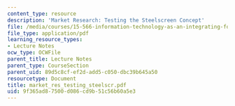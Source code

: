 ```yaml
---
content_type: resource
description: 'Market Research: Testing the Steelscreen Concept'
file: /media/courses/15-566-information-technology-as-an-integrating-force-in-manufacturing-spring-2003/9f365ad87500d086cd9b51c56b60a5e3_market_res_testing_steelscr.pdf
file_type: application/pdf
learning_resource_types:
- Lecture Notes
ocw_type: OCWFile
parent_title: Lecture Notes
parent_type: CourseSection
parent_uid: 89d5c8cf-ef2d-add5-c050-dbc39b645a50
resourcetype: Document
title: market_res_testing_steelscr.pdf
uid: 9f365ad8-7500-d086-cd9b-51c56b60a5e3
---
```

